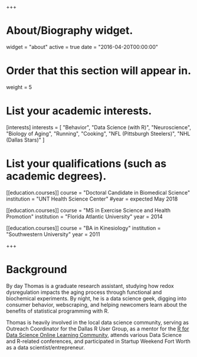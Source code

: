 +++
# About/Biography widget.
widget = "about"
active = true
date = "2016-04-20T00:00:00"

# Order that this section will appear in.
weight = 5

# List your academic interests.
[interests]
  interests = [
    "Behavior",
    "Data Science (with R)",
    "Neuroscience",
    "Biology of Aging",
    "Running",
    "Cooking",
    "NFL (Pittsburgh Steelers)",
    "NHL (Dallas Stars)"
  ]

# List your qualifications (such as academic degrees).
 [[education.courses]]
   course = "Doctoral Candidate in Biomedical Science"
   institution = "UNT Health Science Center"
   #year = expected May 2018

[[education.courses]]
  course = "MS in Exercise Science and Health Promotion"
  institution = "Florida Atlantic University"
  year = 2014

[[education.courses]]
  course = "BA in Kinesiology"
  institution = "Southwestern University"
  year = 2011
 
+++

# Background

By day Thomas is a graduate research assistant, studying how redox dysregulation impacts the aging process through functional and biochemical experiments. By night, he is a data science geek, digging into consumer behavior, webscraping, and helping newcomers learn about the benefits of statistical programming with R.

Thomas is heavily involved in the local data science community, serving as Outreach Coordinator for the Dallas R User Group, as a mentor for the [R for Data Science Online Learning Community](https://www.jessemaegan.com/post/r4ds-the-next-iteration/), attends various Data Science and R-related conferences, and participated in Startup Weekend Fort Worth as a data scientist/entrepreneur.